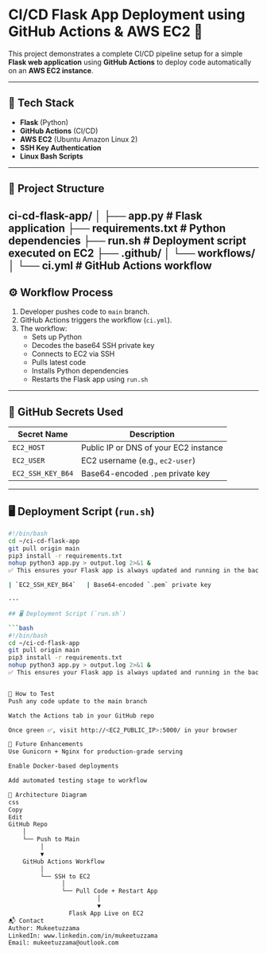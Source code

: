 # CI/CD Flask App Deployment using GitHub Actions & AWS EC2 🚀

This project demonstrates a complete CI/CD pipeline setup for a simple **Flask web application** using **GitHub Actions** to deploy code automatically on an **AWS EC2 instance**.

---

## 🔧 Tech Stack

- **Flask** (Python)
- **GitHub Actions** (CI/CD)
- **AWS EC2** (Ubuntu Amazon Linux 2)
- **SSH Key Authentication**
- **Linux Bash Scripts**

---

## 📁 Project Structure
ci-cd-flask-app/
│
├── app.py # Flask application
├── requirements.txt # Python dependencies
├── run.sh # Deployment script executed on EC2
├── .github/
│ └── workflows/
│ └── ci.yml # GitHub Actions workflow
---

## ⚙️ Workflow Process

1. Developer pushes code to `main` branch.
2. GitHub Actions triggers the workflow (`ci.yml`).
3. The workflow:
   - Sets up Python
   - Decodes the base64 SSH private key
   - Connects to EC2 via SSH
   - Pulls latest code
   - Installs Python dependencies
   - Restarts the Flask app using `run.sh`

---

## 🔐 GitHub Secrets Used

| Secret Name         | Description                                   |
|---------------------|-----------------------------------------------|
| `EC2_HOST`          | Public IP or DNS of your EC2 instance         |
| `EC2_USER`          | EC2 username (e.g., `ec2-user`)               |
| `EC2_SSH_KEY_B64`   | Base64-encoded `.pem` private key             |

---

## 🖥️ Deployment Script (`run.sh`)

```bash
#!/bin/bash
cd ~/ci-cd-flask-app
git pull origin main
pip3 install -r requirements.txt
nohup python3 app.py > output.log 2>&1 &
✅ This ensures your Flask app is always updated and running in the background.

| `EC2_SSH_KEY_B64`   | Base64-encoded `.pem` private key             |

---

## 🖥️ Deployment Script (`run.sh`)

```bash
#!/bin/bash
cd ~/ci-cd-flask-app
git pull origin main
pip3 install -r requirements.txt
nohup python3 app.py > output.log 2>&1 &
✅ This ensures your Flask app is always updated and running in the background.


🧪 How to Test
Push any code update to the main branch

Watch the Actions tab in your GitHub repo

Once green ✅, visit http://<EC2_PUBLIC_IP>:5000/ in your browser

📌 Future Enhancements
Use Gunicorn + Nginx for production-grade serving

Enable Docker-based deployments

Add automated testing stage to workflow

📸 Architecture Diagram
css
Copy
Edit
GitHub Repo
    │
    └── Push to Main
         │
         ▼
    GitHub Actions Workflow
         │
         └── SSH to EC2
               │
               └── Pull Code + Restart App
                         │
                         ▼
                 Flask App Live on EC2
📬 Contact
Author: Mukeetuzzama
LinkedIn: www.linkedin.com/in/mukeetuzzama
Email: mukeetuzzama@outlook.com
